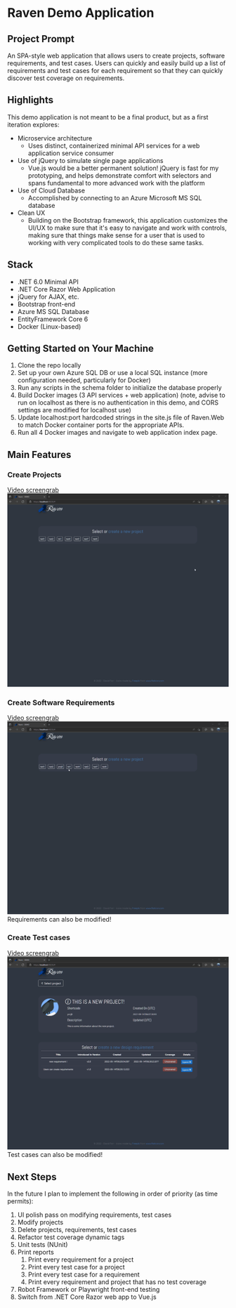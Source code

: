 # Raven Demo Application

## Project Prompt
An SPA-style web application that allows users to create projects, software requirements, and test cases. Users can quickly and easily build up a list of requirements and test cases for each requirement so that they can quickly discover test coverage on requirements.

## Highlights
This demo application is not meant to be a final product, but as a first iteration explores:
- Microservice architecture
    - Uses distinct, containerized minimal API services for a web application service consumer
- Use of jQuery to simulate single page applications
    - Vue.js would be a better permanent solution! jQuery is fast for my prototyping, and helps demonstrate comfort with selectors and spans fundamental to more advanced work with the platform
- Use of Cloud Database
    - Accomplished by connecting to an Azure Microsoft MS SQL database
- Clean UX
    - Building on the Bootstrap framework, this application customizes the UI/UX to make sure that it's easy to navigate and work with controls, making sure that things make sense for a user that is used to working with very complicated tools to do these same tasks.

## Stack
- .NET 6.0 Minimal API
- .NET Core Razor Web Application
- jQuery for AJAX, etc.
- Bootstrap front-end
- Azure MS SQL Database
- EntityFramework Core 6
- Docker (Linux-based)

## Getting Started on Your Machine
1. Clone the repo locally
2. Set up your own Azure SQL DB or use a local SQL instance (more configuration needed, particularly for Docker)
3. Run any scripts in the schema folder to initialize the database properly
4. Build Docker images (3 API services + web application) (note, advise to run on localhost as there is no authentication in this demo, and CORS settings are modified for localhost use)
5. Update localhost:port hardcoded strings in the site.js file of Raven.Web to match Docker container ports for the appropriate APIs.
6. Run all 4 Docker images and navigate to web application index page. 

## Main Features
### Create Projects
[Video screengrab](/screengrabs/CreatingProject.gif)
![Video gif of a project being created in application](/screengrabs/CreatingProject.gif)

### Create Software Requirements
[Video screengrab](/screengrabs/CreateRequirement.gif)
![Video gif of software requirements being created in application](/screengrabs/CreateRequirement.gif)
Requirements can also be modified!

### Create Test cases
[Video screengrab](/screengrabs/CreateTestCases.gif)
![Video gif of test cases being created in application](/screengrabs/CreateTestCases.gif)
Test cases can also be modified!

## Next Steps
In the future I plan to implement the following in order of priority (as time permits):
1. UI polish pass on modifying requirements, test cases
2. Modify projects
3. Delete projects, requirements, test cases
4. Refactor test coverage dynamic tags
5. Unit tests (NUnit)
6. Print reports
    1. Print every requirement for a project
    2. Print every test case for a project
    3. Print every test case for a requirement
    4. Print every requirement and project that has no test coverage
7. Robot Framework or Playwright front-end testing
8. Switch from .NET Core Razor web app to Vue.js

